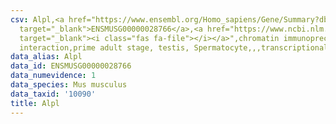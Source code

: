 ```yaml
---
csv: Alpl,<a href="https://www.ensembl.org/Homo_sapiens/Gene/Summary?db=core;g=ENSMUSG00000028766"
  target="_blank">ENSMUSG00000028766</a>,<a href="https://www.ncbi.nlm.nih.gov/pubmed/25450459"
  target="_blank"><i class="fas fa-file"></i></a>",chromatin immunoprecipitation assay,direct
  interaction,prime adult stage, testis, Spermatocyte,,,transcriptional regulation,
data_alias: Alpl
data_id: ENSMUSG00000028766
data_numevidence: 1
data_species: Mus musculus
data_taxid: '10090'
title: Alpl
---
```


